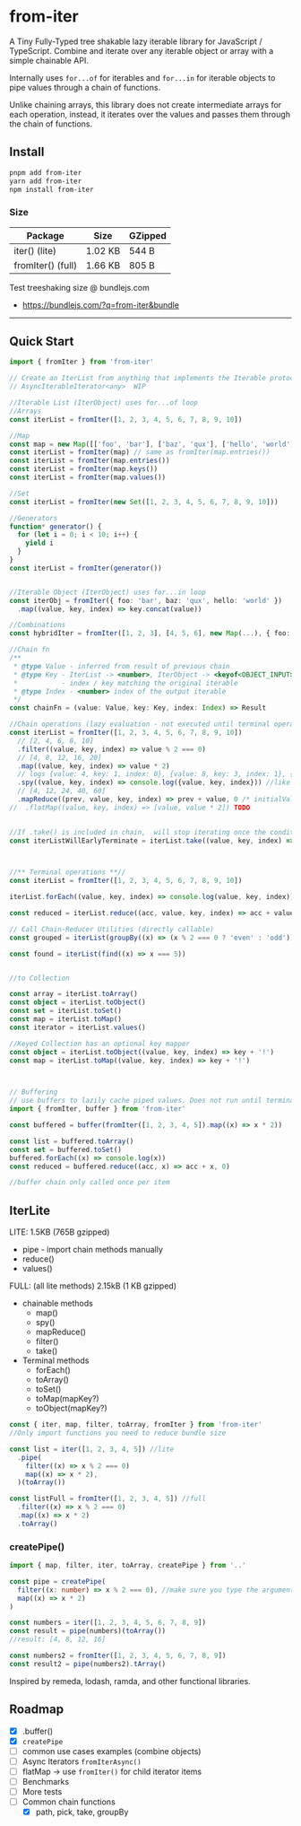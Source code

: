 # from-iter
A Tiny Fully-Typed tree shakable lazy iterable library for JavaScript / TypeScript.
Combine and iterate over any iterable object or array with a simple chainable API.

Internally uses `for...of` for iterables and `for...in` for iterable objects to pipe values through a chain of functions.

Unlike chaining arrays, this library does not create intermediate arrays for each operation, instead, it iterates over the values and passes them through the chain of functions.

## Install
```bash
pnpm add from-iter
yarn add from-iter
npm install from-iter
```
### Size
| Package           | Size    | GZipped |
| ----------------- | ------- | ------- |
| iter() (lite)     | 1.02 KB | 544 B   |
| fromIter() (full) | 1.66 KB | 805 B   |

Test treeshaking size @ bundlejs.com 
- https://bundlejs.com/?q=from-iter&bundle

---

## Quick Start

```ts
import { fromIter } from 'from-iter'

// Create an IterList from anything that implements the Iterable protocol
// AsyncIterableIterator<any>  WIP 

//Iterable List (IterObject) uses for...of loop
//Arrays
const iterList = fromIter([1, 2, 3, 4, 5, 6, 7, 8, 9, 10])

//Map
const map = new Map([['foo', 'bar'], ['baz', 'qux'], ['hello', 'world']])
const iterList = fromIter(map) // same as fromIter(map.entries())
const iterList = fromIter(map.entries())
const iterList = fromIter(map.keys())
const iterList = fromIter(map.values())

//Set
const iterList = fromIter(new Set([1, 2, 3, 4, 5, 6, 7, 8, 9, 10]))

//Generators
function* generator() {
  for (let i = 0; i < 10; i++) {
    yield i
  }
}
const iterList = fromIter(generator())


//Iterable Object (IterObject) uses for...in loop
const iterObj = fromIter({ foo: 'bar', baz: 'qux', hello: 'world' })
  .map((value, key, index) => key.concat(value))

//Combinations
const hybridIter = fromIter([1, 2, 3], [4, 5, 6], new Map(...), { foo: 'bar' })

//Chain fn
/**
 * @type Value - inferred from result of previous chain
 * @type Key - IterList -> <number>, IterObject -> <keyof<OBJECT_INPUT>>
 *           - index / key matching the original iterable
 * @type Index - <number> index of the output iterable
 */
const chainFn = (value: Value, key: Key, index: Index) => Result

//Chain operations (lazy evaluation - not executed until terminal operation is called)
const iterList = fromIter([1, 2, 3, 4, 5, 6, 7, 8, 9, 10])
  // [2, 4, 6, 8, 10]
  .filter((value, key, index) => value % 2 === 0)
  // [4, 8, 12, 16, 20]
  .map((value, key, index) => value * 2)
  // logs {value: 4, key: 1, index: 0}, {value: 8, key: 3, index: 1}, {value: 12, key: 5, index: 2}, {value: 16, key: 7, index: 3}, {value: 20, key: 9, index: 4
  .spy((value, key, index) => console.log({value, key, index})) //like forEach() but within the chain
  // [4, 12, 24, 40, 60]
  .mapReduce((prev, value, key, index) => prev + value, 0 /* initialValue */)
//  .flatMap((value, key, index) => [value, value * 2]) TODO
  

//If .take() is included in chain,  will stop iterating once the condition is met
const iterListWillEarlyTerminate = iterList.take((value, key, index) => value < 30)



//** Terminal operations **//
const iterList = fromIter([1, 2, 3, 4, 5, 6, 7, 8, 9, 10])

iterList.forEach((value, key, index) => console.log(value, key, index))

const reduced = iterList.reduce((acc, value, key, index) => acc + value, 0)

// Call Chain-Reducer Utilities (directly callable)
const grouped = iterList(groupBy((x) => (x % 2 === 0 ? 'even' : 'odd')))

const found = iterList(find((x) => x === 5))


//to Collection

const array = iterList.toArray()
const object = iterList.toObject()
const set = iterList.toSet()
const map = iterList.toMap()
const iterator = iterList.values()

//Keyed Collection has an optional key mapper
const object = iterList.toObject((value, key, index) => key + '!')
const map = iterList.toMap((value, key, index) => key + '!')



// Buffering
// use buffers to lazily cache piped values. Does not run until terminal operation is called.
import { fromIter, buffer } from 'from-iter'

const buffered = buffer(fromIter([1, 2, 3, 4, 5]).map((x) => x * 2))

const list = buffered.toArray()
const set = buffered.toSet()
buffered.forEach((x) => console.log(x))
const reduced = buffered.reduce((acc, x) => acc + x, 0)

//buffer chain only called once per item


```
## IterLite
LITE: 1.5KB (765B gzipped)
  - pipe - import chain methods manually 
  - reduce()
  - values()

FULL: (all lite methods) 2.15kB (1 KB gzipped)
  - chainable methods 
    - map() 
    - spy() 
    - mapReduce() 
    - filter() 
    - take() 
  - Terminal methods
    - forEach() 
    - toArray() 
    - toSet() 
    - toMap(mapKey?) 
    - toObject(mapKey?)


```ts
const { iter, map, filter, toArray, fromIter } from 'from-iter'
//Only import functions you need to reduce bundle size

const list = iter([1, 2, 3, 4, 5]) //lite
  .pipe(
    filter((x) => x % 2 === 0)
    map((x) => x * 2),
  )(toArray())

const listFull = fromIter([1, 2, 3, 4, 5]) //full
  .filter((x) => x % 2 === 0)
  .map((x) => x * 2)
  .toArray()

```

### createPipe()
```ts
import { map, filter, iter, toArray, createPipe } from '..'

const pipe = createPipe(
  filter((x: number) => x % 2 === 0), //make sure you type the arguments of the first chain
  map((x) => x * 2)
)

const numbers = iter([1, 2, 3, 4, 5, 6, 7, 8, 9])
const result = pipe(numbers)(toArray())
//result: [4, 8, 12, 16]

const numbers2 = fromIter([1, 2, 3, 4, 5, 6, 7, 8, 9])
const result2 = pipe(numbers2).tArray()


```


Inspired by remeda, lodash, ramda, and other functional libraries.

## Roadmap
- [x] .buffer()
- [x] `createPipe`
- [ ] common use cases examples (combine objects)
- [ ] Async Iterators `fromIterAsync()` 
- [ ] flatMap -> use `fromIter()` for child iterator items
- [ ] Benchmarks
- [ ] More tests
- [ ] Common chain functions
  - [x] path, pick, take, groupBy